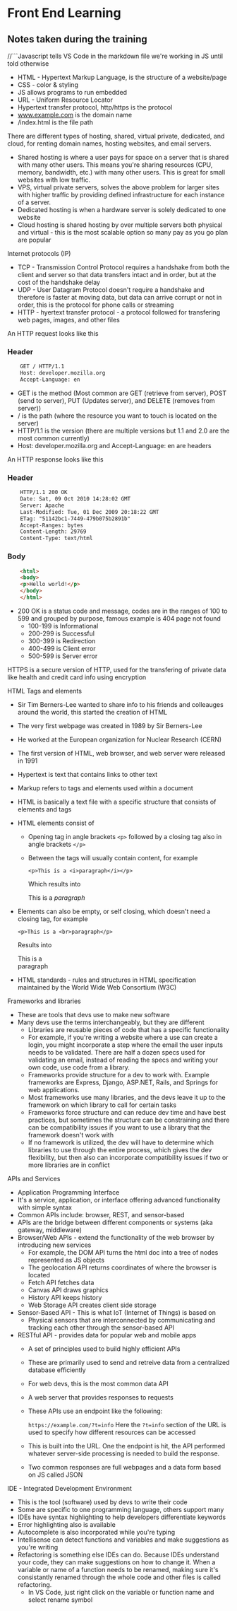 # Front End Learning
## Notes taken during the training

//```Javascript tells VS Code in the markdown file we're working in JS until told otherwise


- HTML - Hypertext Markup Language, is the structure of a website/page
- CSS - color & styling
- JS allows programs to run embedded
- URL - Uniform Resource Locator
- Hypertext transfer protocol, http/https is the protocol
- www.example.com is the domain name
- /index.html is the file path

There are different types of hosting, shared, virtual private, dedicated, and cloud, for renting domain names, hosting websites, and email servers.
  - Shared hosting is where a user pays for space on a server that is shared with many other users. This means you're sharing resources (CPU, memory, bandwidth, etc.) with many other users. This is great for small websites with low traffic.
  - VPS, virtual private servers, solves the above problem for larger sites with higher traffic by providing defined infrastructure for each instance of a server.
  - Dedicated hosting is when a hardware server is solely dedicated to one website
  - Cloud hosting is shared hosting by over multiple servers both physical and virtual - this is the most scalable option so many pay as you go plan are popular

Internet protocols (IP)
   - TCP - Transmission Control Protocol requires a handshake from both the client and server so that data transfers intact and in order, but at the cost of the handshake delay
   - UDP - User Datagram Protocol doesn't require a handshake and therefore is faster at moving data, but data can arrive corrupt or not in order, this is the protocol for phone calls or streaming
   - HTTP - hyertext transfer protocol - a protocol followed for transfering web pages, images, and other files

An HTTP request looks like this
### Header
```html
    GET / HTTP/1.1
    Host: developer.mozilla.org
    Accept-Language: en
```
  - GET is the method (Most common are GET (retrieve from server), POST (send to server), PUT (Updates server), and DELETE (removes from server))
  - / is the path (where the resource you want to touch is located on the server)
  - HTTP/1.1 is the version (there are multiple versions but 1.1 and 2.0 are the most common currently)
  - Host: developer.mozilla.org and Accept-Language: en are headers

An HTTP response looks like this

### Header
```html
    HTTP/1.1 200 OK
    Date: Sat, 09 Oct 2010 14:28:02 GMT
    Server: Apache
    Last-Modified: Tue, 01 Dec 2009 20:18:22 GMT
    ETag: "51142bc1-7449-479b075b2891b"
    Accept-Ranges: bytes
    Content-Length: 29769
    Content-Type: text/html
```
### Body
```html
    <html>
    <body>
    <p>Hello world!</p>
    </body>
    </html>
```
  - 200 OK is a status code and message, codes are in the ranges of 100 to 599 and grouped by purpose, famous example is 404 page not found
    - 100-199 is Informational
    - 200-299 is Successful
    - 300-399 is Redirection
    - 400-499 is Client error
    - 500-599 is Server error

HTTPS is a secure version of HTTP, used for the transfering of private data like health and credit card info using encryption

HTML Tags and elements
  - Sir Tim Berners-Lee wanted to share info to his friends and colleauges around the world, this started the creation of HTML
  - The very first webpage was created in 1989 by Sir Berners-Lee
  - He worked at the European organization for Nuclear Research (CERN)
  - The first version of HTML, web browser, and web server were released in 1991
  - Hypertext is text that contains links to other text
  - Markup refers to tags and elements used within a document
  - HTML is basically a text file with a specific structure that consists of elements and tags
  - HTML elements consist of
    - Opening tag in angle brackets `<p>` followed by a closing tag also in angle brackets `</p>`
    - Between the tags will usually contain content, for example

      `<p>This is a <i>paragraph</i></p>`

      Which results into
      <p>This is a <i>paragraph</i></p>

  - Elements can also be empty, or self closing, which doesn't need a closing tag, for example

      `<p>This is a <br>paragraph</p>`

      Results into

      <p>This is a <br>paragraph</p>

  - HTML standards - rules and structures in HTML specification maintained by the World Wide Web Consortium (W3C)

Frameworks and libraries
  - These are tools that devs use to make new software
  - Many devs use the terms interchangeably, but they are different
    - Libraries are reusable pieces of code that has a specific functionality
    - For example, if you're writing a website where a use can create a login, you might incorporate a step where the email the user inputs needs to be validated. There are half a dozen specs used for validating an email, instead of reading the specs and writing your own code, use code from a library.
    - Frameworks provide structure for a dev to work with. Example frameworks are Express, Django, ASP.NET, Rails, and Springs for web applications.
    - Most frameworks use many libraries, and the devs leave it up to the framework on which library to call for certain tasks
    - Frameworks force structure and can reduce dev time and have best practices, but sometimes the structure can be constraining and there can be compatibility issues if you want to use a library that the framework doesn't work with
    - If no framework is utilized, the dev will have to determine which libraries to use through the entire process, which gives the dev flexibility, but then also can incorporate compatibility issues if two or more libraries are in conflict

APIs and Services
  - Application Programming Interface
  - It's a service, application, or interface offering advanced functionality with simple syntax
  - Common APIs include: browser, REST, and sensor-based
  - APIs are the bridge between different components or systems (aka gateway, middleware)
  - Browser/Web APIs - extend the functionality of the web browser by introducing new services
    - For example, the DOM API turns the html doc into a tree of nodes represented as JS objects
    - The geolocation API returns coordinates of where the browser is located
    - Fetch API fetches data
    - Canvas API draws graphics
    - History API keeps history
    - Web Storage API creates client side storage
  - Sensor-Based API - This is what IoT (Internet of Things) is based on
    - Physical sensors that are interconnected by communicating and tracking each other through the sensor-based API
  - RESTful API - provides data for popular web and mobile apps
    - A set of principles used to build highly efficient APIs
    - These are primarily used to send and retreive data from a centralized database efficiently
    - For web devs, this is the most common data API
    - A web server that provides responses to requests
    - These APIs use an endpoint like the following:

      `https://example.com/?t=info` Here the `?t=info` section of the URL is used to specify how different resources can be accessed
    
    - This is built into the URL. One the endpoint is hit, the API performed whatever server-side processing is needed to build the response.
    - Two common responses are full webpages and a data form based on JS called JSON

IDE - Integrated Development Environment
  - This is the tool (software) used by devs to write their code
  - Some are specific to one programming language, others support many
  - IDEs have syntax highlighting to help developers differentiate keywords
  - Error highlighting also is available
  - Autocomplete is also incorporated while you're typing
  - Intellisense can detect functions and variables and make suggestions as you're writing
  - Refactoring is something else IDEs can do. Because IDEs understand your code, they can make suggestions on how to change it. When a variable or name of a function needs to be renamed, making sure it's consistantly renamed through the whole code and other files is called refactoring.
    - In VS Code, just right click on the variable or function name and select rename symbol

  